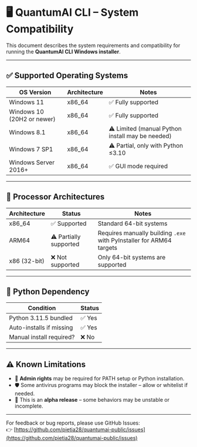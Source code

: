 # 🖥️ QuantumAI CLI – System Compatibility

This document describes the system requirements and compatibility for running the **QuantumAI CLI Windows installer**.

---

## ✅ Supported Operating Systems

| OS Version                  | Architecture | Notes                      |
|----------------------------|--------------|----------------------------|
| Windows 11                 | x86_64       | ✅ Fully supported         |
| Windows 10 (20H2 or newer) | x86_64       | ✅ Fully supported         |
| Windows 8.1                | x86_64       | ⚠️ Limited (manual Python install may be needed) |
| Windows 7 SP1              | x86_64       | ⚠️ Partial, only with Python ≤3.10 |
| Windows Server 2016+       | x86_64       | ✅ GUI mode required       |

---

## 🧠 Processor Architectures

| Architecture | Status               | Notes                                                                 |
|--------------|----------------------|-----------------------------------------------------------------------|
| x86_64       | ✅ Supported          | Standard 64-bit systems                                               |
| ARM64        | ⚠️ Partially supported | Requires manually building `.exe` with PyInstaller for ARM64 targets |
| x86 (32-bit) | ❌ Not supported      | Only 64-bit systems are supported                                     |

---

## 🐍 Python Dependency

| Condition                     | Status |
|------------------------------|--------|
| Python 3.11.5 bundled        | ✅ Yes |
| Auto-installs if missing     | ✅ Yes |
| Manual install required?     | ❌ No  |

---

## ⚠️ Known Limitations

- 🔐 **Admin rights** may be required for PATH setup or Python installation.
- 🛡️ Some antivirus programs may block the installer – allow or whitelist if needed.
- 🧪 This is an **alpha release** – some behaviors may be unstable or incomplete.

---

For feedback or bug reports, please use GitHub Issues:  
👉 [https://github.com/pietia28/quantumai-public/issues](https://github.com/pietia28/quantumai-public/issues)